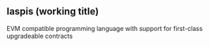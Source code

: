 
## Iaspis (working title)

EVM compatible programming language with support for first-class upgradeable contracts